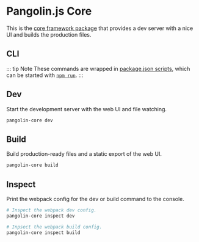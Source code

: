 # Pangolin.js Core

This is the [core framework package](https://github.com/pangolinjs/core) that provides a dev server with a nice UI and builds the production files.

## CLI

::: tip Note
These commands are wrapped in [package.json scripts](usage#tasks), which can be started with [`npm run`](https://docs.npmjs.com/cli/run-script).
:::

## Dev

Start the development server with the web UI and file watching.

```bash
pangolin-core dev
```

## Build

Build production-ready files and a static export of the web UI.

```bash
pangolin-core build
```

## Inspect

Print the webpack config for the dev or build command to the console.

```bash
# Inspect the webpack dev config.
pangolin-core inspect dev

# Inpsect the webpack build config.
pangolin-core inspect build
```
